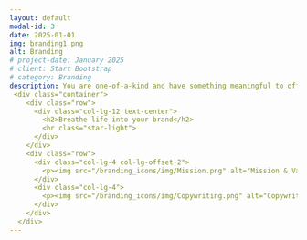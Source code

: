 ```yaml
---
layout: default
modal-id: 3
date: 2025-01-01
img: branding1.png
alt: Branding
# project-date: January 2025
# client: Start Bootstrap
# category: Branding 
description: You are one-of-a-kind and have something meaningful to offer the world. Your brand should reflect that. By developing distinctive visuals and written elements aligned with your values and goals, you can show your authentic self and attract the kindred spirits you seek. I can help you create a unique brand identity that builds recognition, connection and trust with your audience.
 <div class="container">
    <div class="row">
      <div class="col-lg-12 text-center">
        <h2>Breathe life into your brand</h2>
        <hr class="star-light">
      </div>
    </div>
    <div class="row">
      <div class="col-lg-4 col-lg-offset-2">
        <p><img src="/branding_icons/img/Mission.png" alt="Mission & Value Proposition"><br><img src="/branding_icons/img/Personas.png" alt="Personas & Messaging Strategy"><br><img src="/branding_icons/img/Visual_Style.png" alt="Visual Style Guide"></p>
      </div>
      <div class="col-lg-4">
        <p><img src="/branding_icons/img/Copywriting.png" alt="Copywriting"><br><img src="/branding_icons/img/Website_Building.png" alt="Website Building"><br><img src="/branding_icons/img/Social_Media.png" alt="Social Media & Print Assets"></p>
      </div>
    </div>
  </div>
---
```

